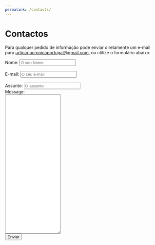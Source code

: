 ```yaml
---
permalink: /contacts/
---
```


# Contactos

Para qualquer pedido de informação pode enviar diretamente um e-mail para <a href="mailto:urticariacronicaportugal@gmail.com">urticariacronicaportugal@gmail.com</a>, ou utilize o formulário abaixo:


<form
  action="https://asofiafonso.github.io/apurtica/assets/formmail.php"
  method="POST"
>
<input type="hidden" name="env_report" value="REMOTE_HOST,REMOTE_ADDR,HTTP_USER_AGENT,AUTH_TYPE,REMOTE_USER" />
<input type="hidden" name="recipients" value="urticariacronicaportugal@gmail.com" />
<input type="hidden" name="required" value="ContactEmail:O seu e-mail,ContactName:O seu nome "/>
<input type="hidden" name="subject" value="Contacto Formulario" />
<input type="hidden" name="derive_fields" value="email=ContactEmail,realname=ContactName" />
<label class="required">
<div class="form-column">
    Nome: 
    <input type="text" name="ContactName" placeholder="O seu Nome">
    <br>
    <br>
    E-mail: 
    <input type="text" name="ContactEmail" placeholder="O seu e-mail">
    <br>
    <br>
    Assunto: 
    <input type="text" name="MessageTitle" placeholder="O assunto">
</div>
<div class="form-column">
    Message:
    <br> 
    <textarea name="Message" rows="30" cols="20" placeholder="A sua mensagem">
    </textarea>
</div>
<div class="g-recaptcha" data-sitekey="6LfrFZ8cAAAAAP9SaqZdAfFMNQVw_U02hRabQYrf"></div>
<button type="submit">Enviar</button>
</form>


<!-- <form method="post" action=”https://formspree.io/f/xjvjlvdk”  name="ContactForm">
<input type="hidden" name="env_report" value="REMOTE_HOST,REMOTE_ADDR,HTTP_USER_AGENT,AUTH_TYPE,REMOTE_USER" />
<input type="hidden" name="recipients" value="urticariacronicaportugal@gmail.com" />
<input type="hidden" name="required" value="ContactEmail:O seu e-mail,”ContactName”:O seu nome "/>
<input type="hidden" name="subject" value="Contacto Formulario" />
<input type="hidden" name="derive_fields" value="email=ContactEmail,realname=”ContactName”" />
<div class="form-column">
    Nome: 
    <input type=”text” size=”19″ name=”ContactName” placeholder="O seu Nome">
    <br>
    <br>
    E-mail: 
    <input type=”text” size=”19″ name="ContactEmail" placeholder="O seu e-mail">
    <br>
    <br>
    Assunto: 
    <input type=”text” size=”19″ name="MessageTitle" placeholder="O assunto">
</div>
<div class="form-column">
    Message:
    <br> 
    <textarea name="Message" rows=”30″ cols=”20″ placeholder="A sua mensagem">
    </textarea>
</div>
<div class="g-recaptcha" data-sitekey="6LfrFZ8cAAAAAP9SaqZdAfFMNQVw_U02hRabQYrf"></div>
<button type="submit">Enviar</button>
</form> -->


<!--js-->
<script src='https://www.google.com/recaptcha/api.js'></script>
